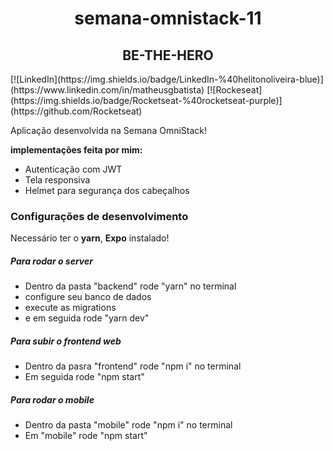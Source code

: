 <h1 align="center"> semana-omnistack-11 </h1>

<h2 align="center">BE-THE-HERO</h2>
  [![LinkedIn](https://img.shields.io/badge/LinkedIn-%40helitonoliveira-blue)](https://www.linkedin.com/in/matheusgbatista)
  [![Rockeseat](https://img.shields.io/badge/Rocketseat-%40rocketseat-purple)](https://github.com/Rocketseat)

  <p> Aplicação desenvolvida na Semana OmniStack!</p>
  
  <b>implementações feita por mim:</b>
  <ul>
    <li>Autenticação com JWT</li>
    <li>Tela responsiva</li>
    <li>Helmet para segurança dos cabeçalhos</li>
  </ul>

 ### Configurações de desenvolvimento

 <p>Necessário ter o <b>yarn</b>, <b>Expo</b> instalado!</p>

##### Para rodar o server

<ul>
  <li>Dentro da pasta "backend" rode "yarn" no terminal</li>
  <li>configure seu banco de dados</li>
  <li>execute as migrations</li>
  <li>e em seguida rode "yarn dev"</li>
</UL>

##### Para subir o frontend web

<ul>
  <li>Dentro da pasra "frontend" rode "npm i" no terminal</li>
  <li>Em seguida rode "npm start"</li>
</ul>

##### Para rodar o mobile

<ul>
  <li>Dentro da pasta "mobile" rode "npm i" no terminal</li>
  <li>Em "mobile" rode "npm start"</li>
</ul>